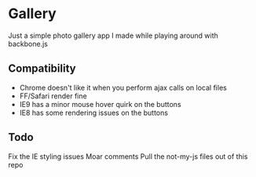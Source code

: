 Gallery
=====================

Just a simple photo gallery app I made while playing around with backbone.js

Compatibility
-----------------------------
* Chrome doesn't like it when you perform ajax calls on local files
* FF/Safari render fine
* IE9 has a minor mouse hover quirk on the buttons
* IE8 has some rendering issues on the buttons

Todo
------------------------------
Fix the IE styling issues
Moar comments
Pull the not-my-js files out of this repo
